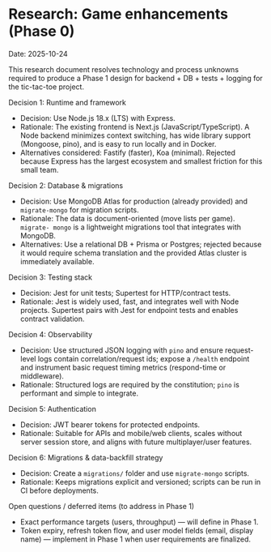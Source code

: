 # Research: Game enhancements (Phase 0)

Date: 2025-10-24

This research document resolves technology and process unknowns required to
produce a Phase 1 design for backend + DB + tests + logging for the tic-tac-toe
project.

Decision 1: Runtime and framework
- Decision: Use Node.js 18.x (LTS) with Express.
- Rationale: The existing frontend is Next.js (JavaScript/TypeScript). A Node
  backend minimizes context switching, has wide library support (Mongoose,
  pino), and is easy to run locally and in Docker.
- Alternatives considered: Fastify (faster), Koa (minimal). Rejected because
  Express has the largest ecosystem and smallest friction for this small team.

Decision 2: Database & migrations
- Decision: Use MongoDB Atlas for production (already provided) and
  `migrate-mongo` for migration scripts.
- Rationale: The data is document-oriented (move lists per game). `migrate-
  mongo` is a lightweight migrations tool that integrates with MongoDB.
- Alternatives: Use a relational DB + Prisma or Postgres; rejected because
  it would require schema translation and the provided Atlas cluster is
  immediately available.

Decision 3: Testing stack
- Decision: Jest for unit tests; Supertest for HTTP/contract tests.
- Rationale: Jest is widely used, fast, and integrates well with Node projects.
  Supertest pairs with Jest for endpoint tests and enables contract validation.

Decision 4: Observability
- Decision: Use structured JSON logging with `pino` and ensure request-level
  logs contain correlation/request ids; expose a `/health` endpoint and
  instrument basic request timing metrics (respond-time or middleware).
- Rationale: Structured logs are required by the constitution; `pino` is
  performant and simple to integrate.

Decision 5: Authentication
- Decision: JWT bearer tokens for protected endpoints.
- Rationale: Suitable for APIs and mobile/web clients, scales without server
  session store, and aligns with future multiplayer/user features.

Decision 6: Migrations & data-backfill strategy
- Decision: Create a `migrations/` folder and use `migrate-mongo` scripts.
- Rationale: Keeps migrations explicit and versioned; scripts can be run in
  CI before deployments.

Open questions / deferred items (to address in Phase 1)
- Exact performance targets (users, throughput) — will define in Phase 1.
- Token expiry, refresh token flow, and user model fields (email, display
  name) — implement in Phase 1 when user requirements are finalized.
